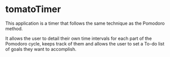 # tomatoTimer

This application is a timer that follows the same technique as the
Pomodoro method.

It allows the user to detail their own time intervals for each part
of the Pomodoro cycle, keeps track of them and allows the user to set
a To-do list of goals they want to accomplish.